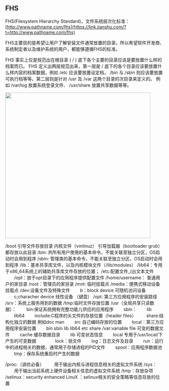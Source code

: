 ## FHS

FHS(Filesystem Hierarchy Standard)，文件系统层次化标准：[http://www.pathname.com/fhs](https://link.jianshu.com/?t=http://www.pathname.com/fhs)

FHS主要目的是希望让用户了解安装文件通常放置的目录。所以希望软件开发商、系统制定者以及维护系统的用户，都能够遵循FHS的标准。

FHS 事实上仅是规范出在根目录 ( / ) 底下各个主要的目录应该是要放置什么样的档案而已。 FHS 定义出两层规范出来，第一层是 / 底下的各个目录应该要放置什么样内容的档案数据，例如 /etc 应该要放置设定档， /bin 与 /sbin 则应该要放置可执行档等等。第二层则是针对 /usr 及 /var 这两个目录的次目录来定义的。 例如 /var/log 放置系统登录文件、 /usr/share 放置共享数据等等。

<div>
    <image src="../template/img/fhs.png" height="460"></image>
</div>

/boot 引导文件存放目录 内核文件（vmlinuz） 引导加载器（bootloader grub） 都存放以此目录
/bin: 共所有用户使用的基本命令，不能关联至独立分区，OS启动时会用到程序
/sbin: 管理类的基本命令，不能关联至独立分区，OS启动时会用到程序
/lib：基本共享库文件，以及内核模块文件（/lib/modules）
/lib64：专用于x86_64系统上的辅助共享库文件存放的位置；
/etc:配置文件_(出文本文件
　　/opt：放于opt目录下的应用程序提供配置文件
/home/username： 普通用户的家目录
/root：管理员的家目录
/mnt: 临时挂载点
/media：便携式移动设备挂载点
/dev:设备文件及特殊文件
　　b：block device 可随机访问设备
　　c;characher device 线性设备 （键盘）
/opt: 第三方应用程序的安装路径
/srv：系统上服务用到的数据
/tmp:临时文件存放位置
/usr（全局共享只读数据）：
　　bin:保证系统拥有完整功能儿供应的应用程序
　　sbin：
　　lib
　　lib64
　　include:C程序的头文件的存放位置（header files）
　　share:结构化独立的数据 例如doc man
　　src 自己编码存放的位置
　　local：第三方应用程序安装位置
　　bin sbin lib lib64 etc share
/var:variable file 可变的数据文件
　　cache 缓存数据目录
　　lib 可变状态信息
　　local 专用于/usr/local/下产生的可变数据　　
　　lock：锁文件
　　log：日志文件及目录
　　run：运行中的进程相关的数据，通常用于存储进程的PID文件
　　spool：应用程序数据池
　　tmp：保存系统重启时产生的数据

/proc:（调优必备）
　　用于输出内核与进程信息相关的虚拟文件系统
/sys：
　　用于输出当前系统上硬件设备相关信息的虚拟文件系统
/tmp：存放杂项
/selinux：security enhanced LinuX ：selinux相关的安全策略等信息存放的位置